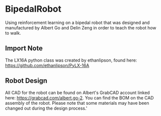 # BipedalRobot
Using reinforcement learning on a bipedal robot that was designed and manufactured by Albert Go and Delin Zeng in order to teach the robot how to walk.

## Import Note
The LX16A python class was created by ethanlipson, found here: https://github.com/ethanlipson/PyLX-16A

## Robot Design
All CAD for the robot can be found on Albert's GrabCAD account linked here: https://grabcad.com/albert.go-2. You can find the BOM on the CAD assembly of the robot. Please note that some materials may have been changed out during the design process.'



